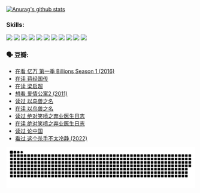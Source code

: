 
[![Anurag's github stats](https://github-readme-stats.vercel.app/api?username=w940853815)](https://github.com/anuraghazra/github-readme-stats)

### Skills:

<code><img height="32" src="https://cdn.jsdelivr.net/npm/simple-icons@v5/icons/python.svg"></code>
<code><img height="32" src="https://cdn.jsdelivr.net/npm/simple-icons@v5/icons/javascript.svg"></code>
<code><img height="32" src="https://cdn.jsdelivr.net/npm/simple-icons@v5/icons/django.svg"></code>
<code><img height="32" src="https://cdn.jsdelivr.net/npm/simple-icons@v5/icons/flask.svg"></code>
<code><img height="32" src="https://cdn.jsdelivr.net/npm/simple-icons@v5/icons/vuetify.svg"></code>
<code><img height="32" src="https://cdn.jsdelivr.net/npm/simple-icons@v5/icons/git.svg"></code>
<code><img height="32" src="https://cdn.jsdelivr.net/npm/simple-icons@v5/icons/docker.svg"></code>
<code><img height="32" src="https://cdn.jsdelivr.net/npm/simple-icons@v5/icons/postgresql.svg"></code>
<code><img height="32" src="https://cdn.jsdelivr.net/npm/simple-icons@v5/icons/elasticsearch.svg"></code>
<code><img height="32" src="https://cdn.jsdelivr.net/npm/simple-icons@v5/icons/macos.svg"></code>
<code><img height="32" src="https://cdn.jsdelivr.net/npm/simple-icons@v5/icons/linux.svg"></code>

### 🗣 豆瓣:

<!-- DOUBAN-ACTIVITIES:START -->
- [在看 亿万 第一季 Billions Season 1‎ (2016)](https://www.douban.com/people/136069238/status/3878098700/?_i=53466875)
- [在读 蒋经国传](https://www.douban.com/people/136069238/status/3877458956/?_i=53466875)
- [在读 梁启超](https://www.douban.com/people/136069238/status/3876806133/?_i=53466875)
- [想看 爱情公寓2‎ (2011)](https://www.douban.com/people/136069238/status/3876682115/?_i=53466875)
- [读过 以鸟兽之名](https://www.douban.com/people/136069238/status/3876369302/?_i=53466875)
- [在读 以鸟兽之名](https://www.douban.com/people/136069238/status/3869094471/?_i=53466875)
- [读过 绝对笑喷之弃业医生日志](https://www.douban.com/people/136069238/status/3869093225/?_i=53466875)
- [在读 绝对笑喷之弃业医生日志](https://www.douban.com/people/136069238/status/3862106751/?_i=53466875)
- [读过 论中国](https://www.douban.com/people/136069238/status/3862105795/?_i=53466875)
- [看过 这个杀手不太冷静‎ (2022)](https://www.douban.com/people/136069238/status/3856458693/?_i=53466875)
<!-- DOUBAN-ACTIVITIES:END -->


![Snake animation](https://raw.githubusercontent.com/w940853815/w940853815/output/github-contribution-grid-snake.svg)

<!--
**w940853815/w940853815** is a ✨ _special_ ✨ repository because its `README.md` (this file) appears on your GitHub profile.

Here are some ideas to get you started:

- 🔭 I’m currently working on ...
- 🌱 I’m currently learning ...
- 👯 I’m looking to collaborate on ...
- 🤔 I’m looking for help with ...
- 💬 Ask me about ...
- 📫 How to reach me: ...
- 😄 Pronouns: ...
- ⚡ Fun fact: ...
-->
